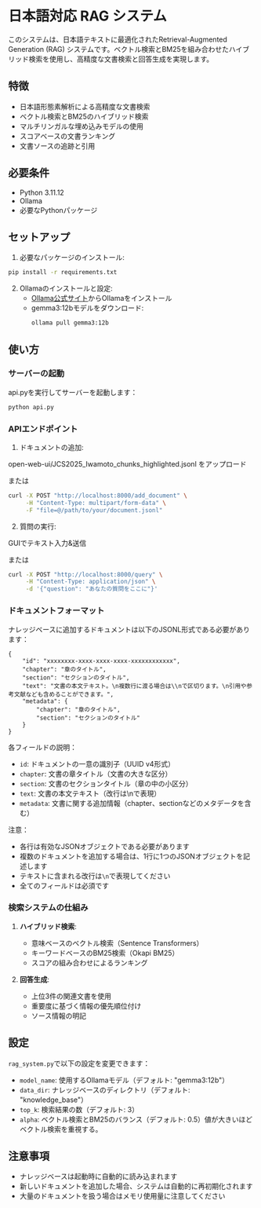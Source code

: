 # 日本語対応 RAG システム

このシステムは、日本語テキストに最適化されたRetrieval-Augmented Generation (RAG) システムです。ベクトル検索とBM25を組み合わせたハイブリッド検索を使用し、高精度な文書検索と回答生成を実現します。

## 特徴

- 日本語形態素解析による高精度な文書検索
- ベクトル検索とBM25のハイブリッド検索
- マルチリンガルな埋め込みモデルの使用
- スコアベースの文書ランキング
- 文書ソースの追跡と引用

## 必要条件

- Python 3.11.12
- Ollama
- 必要なPythonパッケージ

## セットアップ

1. 必要なパッケージのインストール:

```bash
pip install -r requirements.txt
```

2. Ollamaのインストールと設定:
   - [Ollama公式サイト](https://ollama.ai)からOllamaをインストール
   - gemma3:12bモデルをダウンロード:
     ```bash
     ollama pull gemma3:12b
     ```

## 使い方

### サーバーの起動

api.pyを実行してサーバーを起動します：

```bash
python api.py
```

### APIエンドポイント

1. ドキュメントの追加:

open-web-ui/JCS2025_Iwamoto_chunks_highlighted.jsonl をアップロード

または
```bash
curl -X POST "http://localhost:8000/add_document" \
     -H "Content-Type: multipart/form-data" \
     -F "file=@/path/to/your/document.jsonl"
```

2. 質問の実行:

GUIでテキスト入力&送信

または
```bash
curl -X POST "http://localhost:8000/query" \
     -H "Content-Type: application/json" \
     -d '{"question": "あなたの質問をここに"}'
```

### ドキュメントフォーマット

ナレッジベースに追加するドキュメントは以下のJSONL形式である必要があります：

```jsonl
{
    "id": "xxxxxxxx-xxxx-xxxx-xxxx-xxxxxxxxxxxx",
    "chapter": "章のタイトル",
    "section": "セクションのタイトル",
    "text": "文書の本文テキスト。\n複数行に渡る場合は\\nで区切ります。\n引用や参考文献なども含めることができます。",
    "metadata": {
        "chapter": "章のタイトル",
        "section": "セクションのタイトル"
    }
}
```

各フィールドの説明：
- `id`: ドキュメントの一意の識別子（UUID v4形式）
- `chapter`: 文書の章タイトル（文書の大きな区分）
- `section`: 文書のセクションタイトル（章の中の小区分）
- `text`: 文書の本文テキスト（改行は\nで表現）
- `metadata`: 文書に関する追加情報（chapter、sectionなどのメタデータを含む）

注意：
- 各行は有効なJSONオブジェクトである必要があります
- 複数のドキュメントを追加する場合は、1行に1つのJSONオブジェクトを記述します
- テキストに含まれる改行は`\n`で表現してください
- 全てのフィールドは必須です

### 検索システムの仕組み

1. **ハイブリッド検索**:
   - 意味ベースのベクトル検索（Sentence Transformers）
   - キーワードベースのBM25検索（Okapi BM25）
   - スコアの組み合わせによるランキング

2. **回答生成**:
   - 上位3件の関連文書を使用
   - 重要度に基づく情報の優先順位付け
   - ソース情報の明記

## 設定

`rag_system.py`で以下の設定を変更できます：

- `model_name`: 使用するOllamaモデル（デフォルト: "gemma3:12b"）
- `data_dir`: ナレッジベースのディレクトリ（デフォルト: "knowledge_base"）
- `top_k`: 検索結果の数（デフォルト: 3）
- `alpha`: ベクトル検索とBM25のバランス（デフォルト: 0.5）値が大きいほどベクトル検索を重視する。

## 注意事項

- ナレッジベースは起動時に自動的に読み込まれます
- 新しいドキュメントを追加した場合、システムは自動的に再初期化されます
- 大量のドキュメントを扱う場合はメモリ使用量に注意してください 